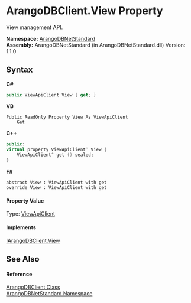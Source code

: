 # ArangoDBClient.View Property 
 

View management API.

**Namespace:**&nbsp;<a href="069489ce-b545-4054-943a-23b806da64e9">ArangoDBNetStandard</a><br />**Assembly:**&nbsp;ArangoDBNetStandard (in ArangoDBNetStandard.dll) Version: 1.1.0

## Syntax

**C#**<br />
``` C#
public ViewApiClient View { get; }
```

**VB**<br />
``` VB
Public ReadOnly Property View As ViewApiClient
	Get
```

**C++**<br />
``` C++
public:
virtual property ViewApiClient^ View {
	ViewApiClient^ get () sealed;
}
```

**F#**<br />
``` F#
abstract View : ViewApiClient with get
override View : ViewApiClient with get
```


#### Property Value
Type: <a href="e1546b8a-e37d-ba73-c040-b7ef70ceb6b1">ViewApiClient</a>

#### Implements
<a href="b360c5d7-f5dd-153b-a955-a2b09683a8e5">IArangoDBClient.View</a><br />

## See Also


#### Reference
<a href="ba0f435e-0803-bafd-7a3d-9963d8a82ad8">ArangoDBClient Class</a><br /><a href="069489ce-b545-4054-943a-23b806da64e9">ArangoDBNetStandard Namespace</a><br />